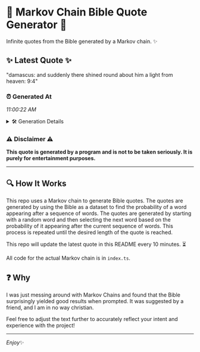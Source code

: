 # 📖 Markov Chain Bible Quote Generator 📖

Infinite quotes from the Bible generated by a Markov chain. ✨

## ✨ Latest Quote ✨
"damascus: and suddenly there shined round about him a light from heaven: 9:4"

### ⏰ Generated At
*11:00:22 AM*

<details>
    <summary>🛠️ Generation Details</summary>
    <p>
        <strong>🌱 Seed:</strong> damascus:<br>
        <strong>🔄 Iterations:</strong> 12<br>
        <strong>📜 Context History:</strong><br>[ damascus: ]: and<br>[ damascus:, and ]: suddenly<br>[ damascus:, and, suddenly ]: there<br>[ damascus:, and, suddenly, there ]: shined<br>[ damascus:, and, suddenly, there, shined ]: round<br>[ damascus:, and, suddenly, there, shined, round ]: about<br>[ and, suddenly, there, shined, round, about ]: him<br>[ suddenly, there, shined, round, about, him ]: a<br>[ there, shined, round, about, him, a ]: light<br>[ shined, round, about, him, a, light ]: from<br>[ round, about, him, a, light, from ]: heaven:<br>[ about, him, a, light, from, heaven: ]: 9:4<br>
    </p>
</details>

### ⚠️ Disclaimer ⚠️
**This quote is generated by a program and is not to be taken seriously. It is purely for entertainment purposes.**

---

## 🔍 How It Works

This repo uses a Markov chain to generate Bible quotes. The quotes are generated by using the Bible as a dataset to find the probability of a word appearing after a sequence of words. The quotes are generated by starting with a random word and then selecting the next word based on the probability of it appearing after the current sequence of words. This process is repeated until the desired length of the quote is reached.

This repo will update the latest quote in this README every 10 minutes. ⏳

All code for the actual Markov chain is in `index.ts`.

## ❓ Why

I was just messing around with Markov Chains and found that the Bible surprisingly yielded good results when prompted. 
It was suggested by a friend, and I am in no way christian.

Feel free to adjust the text further to accurately reflect your intent and experience with the project!

---

*Enjoy*✨
